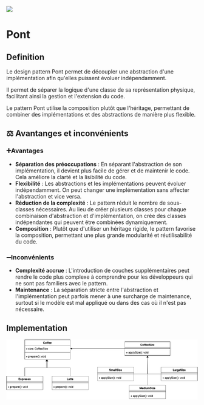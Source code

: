 [![](https://img.shields.io/badge/sfeir.dev-Pont-green)](https://www.sfeir.dev/back/les-design-patterns-structurels-pont/)
# Pont
## Definition
Le design pattern Pont permet de découpler une abstraction d'une implémentation afin qu'elles puissent évoluer indépendamment.

Il permet de séparer la logique d'une classe de sa représentation physique, facilitant ainsi la gestion et l'extension du code.

Le pattern Pont utilise la composition plutôt que l'héritage, permettant de combiner des implémentations et des abstractions de manière plus flexible.
## ⚖️ Avantanges et inconvénients
### ➕Avantages
- **Séparation des préoccupations** : En séparant l'abstraction de son implémentation, il devient plus facile de gérer et de maintenir le code. Cela améliore la clarté et la lisibilité du code.
- **Flexibilité** : Les abstractions et les implémentations peuvent évoluer indépendamment. On peut changer une implémentation sans affecter l'abstraction et vice versa.
- **Réduction de la complexité** : Le pattern réduit le nombre de sous-classes nécessaires. Au lieu de créer plusieurs classes pour chaque combinaison d'abstraction et d'implémentation, on crée des classes indépendantes qui peuvent être combinées dynamiquement.
- **Composition** : Plutôt que d'utiliser un héritage rigide, le pattern favorise la composition, permettant une plus grande modularité et réutilisabilité du code.
### ➖Inconvénients
- **Complexité accrue** : L'introduction de couches supplémentaires peut rendre le code plus complexe à comprendre pour les développeurs qui ne sont pas familiers avec le pattern.
- **Maintenance** : La séparation stricte entre l'abstraction et l'implémentation peut parfois mener à une surcharge de maintenance, surtout si le modèle est mal appliqué ou dans des cas où il n'est pas nécessaire.
## Implementation
![bridge.drawio.png](bridge.drawio.png)